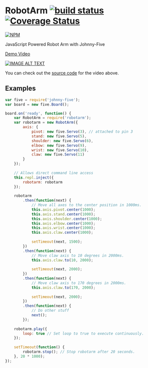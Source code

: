 # RobotArm [![build status](https://travis-ci.org/cheton/robotarm.svg?branch=master)](https://travis-ci.org/cheton/robotarm) [![Coverage Status](https://coveralls.io/repos/cheton/browserify-css/badge.svg)](https://coveralls.io/r/cheton/robotarm)

[![NPM](https://nodei.co/npm/robotarm.png?downloads=true&stars=true)](https://nodei.co/npm/robotarm/)

JavaScript Powered Robot Arm with Johnny-Five

[Demo Video](https://www.youtube.com/watch?v=aYJ7rFvTvoU)

[![IMAGE ALT TEXT](http://img.youtube.com/vi/aYJ7rFvTvoU/0.jpg)](https://www.youtube.com/watch?v=aYJ7rFvTvoU "JavaScript Powered Robot Arm with Johnny-Five")

You can check out the [source code](https://github.com/cheton/robotarm/blob/master/examples/robotarm-automation.js) for the video above.

## Examples

```js
var five = require('johnny-five');
var board = new five.Board();

board.on('ready', function() {
    var RobotArm = require('robotarm');
    var robotarm = new RobotArm({
        axis: {
            pivot: new five.Servo(3), // attached to pin 3
            stand: new five.Servo(5),
            shoulder: new five.Servo(6),
            elbow: new five.Servo(9),
            wrist: new five.Servo(10),
            claw: new five.Servo(11)
        }
    });
    
    // Allows direct command line access
    this.repl.inject({
        robotarm: robotarm
    });
    
    robotarm
        .then(function(next) {
            // Move all axes to the center position in 1000ms.
            this.axis.pivot.center(1000);
            this.axis.stand.center(1000);
            this.axis.shoulder.center(1000);
            this.axis.elbow.center(1000);
            this.axis.wrist.center(1000);
            this.axis.claw.center(1000);
            
            setTimeout(next, 1500);
        })
        .then(function(next) {
            // Move claw axis to 10 degrees in 2000ms.
            this.axis.claw.to(10, 2000);
            
            setTimeout(next, 2000);
        })
        .then(function(next) {
            // Move claw axis to 170 degrees in 2000ms.
            this.axis.claw.to(170, 2000);
            
            setTimeout(next, 2000);
        })
        .then(function(next) {
            // Do other stuff
            next();
        });
    
    robotarm.play({
        loop: true // Set loop to true to execute continuously.
    });
    
    setTimeout(function() {
        robotarm.stop(); // Stop robotarm after 20 seconds.
    }, 20 * 1000);
});
```
